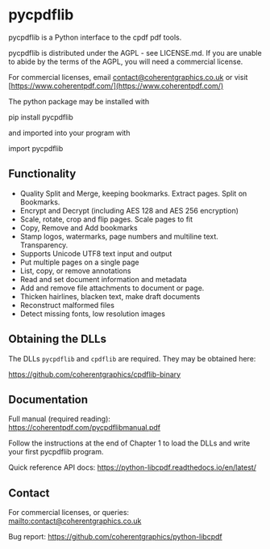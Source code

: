 # pycpdflib

pycpdflib is a Python interface to the cpdf pdf tools.

pycpdflib is distributed under the AGPL - see LICENSE.md. If you are unable to
abide by the terms of the AGPL, you will need a commercial license.

For commercial licenses, email
[contact@coherentgraphics.co.uk](mailto:contact@coherentgraphics.co.uk) or
visit [https://www.coherentpdf.com/](https://www.coherentpdf.com/)

The python package may be installed with

pip install pycpdflib

and imported into your program with

import pycpdflib


Functionality
-------------

* Quality Split and Merge, keeping bookmarks. Extract pages. Split on Bookmarks.
* Encrypt and Decrypt (including AES 128 and AES 256 encryption)
* Scale, rotate, crop and flip pages. Scale pages to fit
* Copy, Remove and Add bookmarks
* Stamp logos, watermarks, page numbers and multiline text. Transparency.
* Supports Unicode UTF8 text input and output
* Put multiple pages on a single page
* List, copy, or remove annotations
* Read and set document information and metadata
* Add and remove file attachments to document or page.
* Thicken hairlines, blacken text, make draft documents
* Reconstruct malformed files
* Detect missing fonts, low resolution images


Obtaining the DLLs
------------------

The DLLs `pycpdflib` and `cpdflib` are required. They may be obtained here:

<https://github.com/coherentgraphics/cpdflib-binary>


Documentation
-------------

Full manual (required reading): <https://coherentpdf.com/pycpdflibmanual.pdf>

Follow the instructions at the end of Chapter 1 to load the DLLs and write your
first pycpdflib program.

Quick reference API docs: <https://python-libcpdf.readthedocs.io/en/latest/>


Contact
-------

For commercial licenses, or queries: <mailto:contact@coherentgraphics.co.uk>

Bug report: <https://github.com/coherentgraphics/python-libcpdf>
